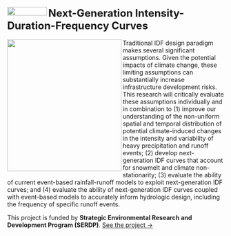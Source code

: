 <a href="https://www.serdp-estcp.org/" style="text-decoration:none"><img src="https://image.ibb.co/fR501T/SERDP.png" class="image2"  width="92.3" height="20" border="0" align="left" style="border-style: none;"> </a> <font size="5"> <strong>Next-Generation Intensity-Duration-Frequency Curves</strong></font> 
<br />  <br /> 
<img src="https://image.ibb.co/nO7Bao/NG_IDF.png" class="image2" width="265" height="306.4" align="left" border="0" style="border-style: none;"> Traditional IDF design paradigm makes several significant assumptions. Given the potential impacts of climate change, these limiting assumptions can substantially increase infrastructure development risks. This research will critically evaluate these assumptions individually and in combination to (1) improve our understanding of the non-uniform spatial and temporal distribution of potential climate-induced changes in the intensity and variability of heavy precipitation and runoff events; (2) develop next-generation IDF curves that account for snowmelt and climate non-stationarity; (3) evaluate the ability of current event-based rainfall-runoff models to exploit next-generation IDF curves; and (4) evaluate the ability of next-generation IDF curves coupled with event-based models to accurately inform hydrologic design, including the frequency of specific runoff events.

This project is funded by <strong>Strategic Environmental Research and Development Program (SERDP)</strong>. <a href="https://www.serdp-estcp.org/Program-Areas/Resource-Conservation-and-Resiliency/Natural-Resources/Cold-Regions-Ecology-and-Management/RC-2546">See the project &#8594;</a>
